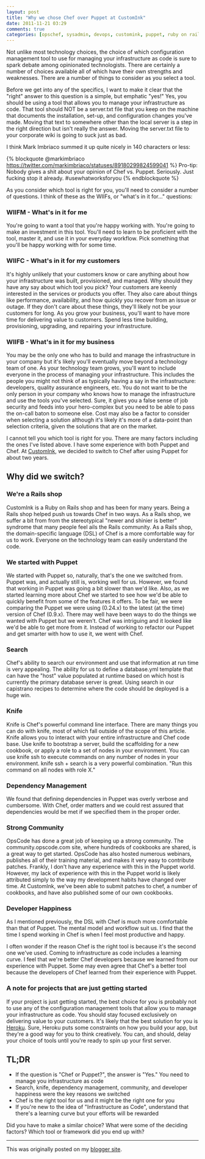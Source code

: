 ```yaml
---
layout: post
title: "Why we chose Chef over Puppet at CustomInk"
date: 2011-11-21 03:29
comments: true
categories: [opschef, sysadmin, devops, customink, puppet, ruby on rails]
---
```

Not unlike most technology choices, the choice of which configuration management tool to use for managing your infrastructure as code is sure to spark debate among opinionated technologists. There are certainly a number of choices available all of which have their own strengths and weaknesses. There are a number of things to consider as you select a tool.

Before we get into any of the specifics, I want to make it clear that the "right" answer to this question is a simple, but emphatic "yes!" Yes, you should be using a tool that allows you to manage your infrastructure as code. That tool should NOT be a server.txt file that you keep on the machine that documents the installation, set-up, and configuration changes you've made. Moving that text to somewhere other than the local server is a step in the right direction but isn't really the answer. Moving the server.txt file to your corporate wiki is going to suck just as bad.

I think Mark Imbriaco summed it up quite nicely in 140 characters or less:

{% blockquote @markimbriaco https://twitter.com/markimbriaco/statuses/89180299824599041 %}
Pro-tip: Nobody gives a shit about your opinion of Chef vs. Puppet. Seriously. Just fucking stop it already. #usewhatworksforyou
{% endblockquote %}

As you consider which tool is right for you, you'll need to consider a number of questions. I think of these as the WIIFs, or "what's in it for..." questions:
<!--more-->
### WIIFM - What's in it for me
You're going to want a tool that you're happy working with. You're going to make an investment in this tool. You'll need to learn to be proficient with the tool, master it, and use it in your everyday workflow. Pick something that you'll be happy working with for some time.

### WIIFC - What's in it for my customers
It's highly unlikely that your customers know or care anything about how your infrastructure was built, provisioned, and managed. Why should they have any say about which tool you pick? Your customers are keenly interested in the services or products you offer. They also care about things like performance, availability, and how quickly you recover from an issue or outage. If they don't care about these things, they'll likely not be your customers for long. As you grow your business, you'll want to have more time for delivering value to customers. Spend less time building, provisioning, upgrading, and repairing your infrastructure.

### WIIFB - What's in it for my business
You may be the only one who has to build and manage the infrastructure in your company but it's likely you'll eventually move beyond a technology team of one. As your technology team grows, you'll want to include everyone in the process of managing your infrastructure. This includes the people you might not think of as typically having a say in the infrastructure: developers, quality assurance engineers, etc. You do not want to be the only person in your company who knows how to manage the infrastructure and use the tools you've selected. Sure, it gives you a false sense of job security and feeds into your hero-complex but you need to be able to pass the on-call baton to someone else. Cost may also be a factor to consider when selecting a solution although it's likely it's more of a data-point than selection criteria, given the solutions that are on the market.

I cannot tell you which tool is right for you. There are many factors including the ones I've listed above. I have some experience with both Puppet and Chef. At [CustomInk](http://www.customink.com), we decided to switch to Chef after using Puppet for about two years.

## Why did we switch?
### We're a Rails shop
CustomInk is a Ruby on Rails shop and has been for many years. Being a Rails shop helped push us towards Chef in two ways. As a Rails shop, we suffer a bit from from the stereotypical "newer and shinier is better" syndrome that many people feel ails the Rails community. As a Rails shop, the domain-specific language (DSL) of Chef is a more comfortable way for us to work. Everyone on the technology team can easily understand the code.

### We started with Puppet
We started with Puppet so, naturally, that's the one we switched from. Puppet was, and actually still is, working well for us. However, we found that working in Puppet was going a bit slower than we'd like. Also, as we started learning more about Chef we started to see how we'd be able to quickly benefit from some of the features it offers. To be fair, we were comparing the Puppet we were using (0.24.x) to the latest (at the time) version of Chef (0.9.x). There may well have been ways to do the things we wanted with Puppet but we weren't. Chef was intriguing and it looked like we'd be able to get more from it. Instead of working to refactor our Puppet and get smarter with how to use it, we went with Chef.

### Search
Chef's ability to search our environment and use that information at run time is very appealing. The ability for us to define a database.yml template that can have the "host" value populated at runtime based on which host is currently the primary database server is great. Using search in our capistrano recipes to determine where the code should be deployed is a huge win.

### Knife
Knife is Chef's powerful command line interface. There are many things you can do with knife, most of which fall outside of the scope of this article. Knife allows you to interact with your entire infrastructure and Chef code base. Use knife to bootstrap a server, build the scaffolding for a new cookbook, or apply a role to a set of nodes in your environment. You can use knife ssh to execute commands on any number of nodes in your environment. knife ssh + search is a very powerful combination. "Run this command on all nodes with role X."

### Dependency Management
We found that defining dependencies in Puppet was overly verbose and cumbersome. With Chef, order matters and we could rest assured that dependencies would be met if we specified them in the proper order.

### Strong Community
OpsCode has done a great job of keeping up a strong community. The community.opscode.com site, where hundreds of cookbooks are shared, is a great way to get started. OpsCode has also hosted numerous webinars, publishes all of their training material, and makes it very easy to contribute patches. Frankly, I don't have any experience with this in the Puppet world. However, my lack of experience with this in the Puppet world is likely attributed simply to the way my development habits have changed over time. At CustomInk, we've been able to submit patches to chef, a number of cookbooks, and have also published some of our own cookbooks.

### Developer Happiness
As I mentioned previously, the DSL with Chef is much more comfortable than that of Puppet. The mental model and workflow suit us. I find that the time I spend working in Chef is when I feel most productive and happy.

I often wonder if the reason Chef is the right tool is because it's the second one we've used. Coming to infrastructure as code includes a learning curve. I feel that we're better Chef developers because we learned from our experience with Puppet. Some may even agree that Chef's a better tool because the developers of Chef learned from their experience with Puppet.

### A note for projects that are just getting started
If your project is just getting started, the best choice for you is probably not to use any of the configuration management tools that allow you to manage your infrastructure as code. You should stay focused exclusively on delivering value to your customers. It's likely that the best solution for you is [Heroku](http://www.heroku.com/). Sure, Heroku puts some constraints on how you build your app, but they're a good way for you to think creatively. You can, and should, delay your choice of tools until you're ready to spin up your first server.

## TL;DR

* If the question is "Chef or Puppet?", the answer is "Yes." You need to manage you infrastructure as code
* Search, knife, dependency management, community, and developer happiness were the key reasons we switched
* Chef is the right tool for us and it might be the right one for you
* If you're new to the idea of "Infrastructure as Code", understand that there's a learning curve but your efforts will be rewarded

Did you have to make a similar choice? What were some of the deciding factors? Which tool or framework did you end up with?

---
This was originally posted on my [blogger site](http://nathenharvey.blogspot.com/2011/11/why-we-chose-puppet-over-chef-at.html).
